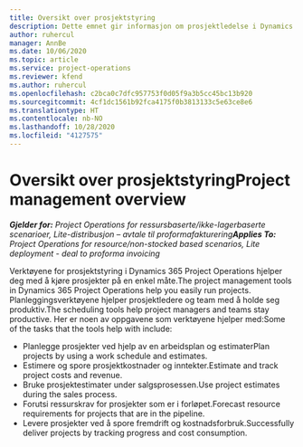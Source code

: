 ```yaml
---
title: Oversikt over prosjektstyring
description: Dette emnet gir informasjon om prosjektledelse i Dynamics 365 Project Operations.
author: ruhercul
manager: AnnBe
ms.date: 10/06/2020
ms.topic: article
ms.service: project-operations
ms.reviewer: kfend
ms.author: ruhercul
ms.openlocfilehash: c2bca0c7dfc957753f0d05f9a3b5cc45bc13b920
ms.sourcegitcommit: 4cf1dc1561b92fca4175f0b3813133c5e63ce8e6
ms.translationtype: HT
ms.contentlocale: nb-NO
ms.lasthandoff: 10/28/2020
ms.locfileid: "4127575"
---
```

# <a name="project-management-overview"></a><span data-ttu-id="45946-103">Oversikt over prosjektstyring</span><span class="sxs-lookup"><span data-stu-id="45946-103">Project management overview</span></span>

<span data-ttu-id="45946-104">_**Gjelder for:** Project Operations for ressursbaserte/ikke-lagerbaserte scenarioer, Lite-distribusjon – avtale til proformafakturering_</span><span class="sxs-lookup"><span data-stu-id="45946-104">_**Applies To:** Project Operations for resource/non-stocked based scenarios, Lite deployment - deal to proforma invoicing_</span></span>

<span data-ttu-id="45946-105">Verktøyene for prosjektstyring i Dynamics 365 Project Operations hjelper deg med å kjøre prosjekter på en enkel måte.</span><span class="sxs-lookup"><span data-stu-id="45946-105">The project management tools in Dynamics 365 Project Operations help you easily run projects.</span></span> <span data-ttu-id="45946-106">Planleggingsverktøyene hjelper prosjektledere og team med å holde seg produktiv.</span><span class="sxs-lookup"><span data-stu-id="45946-106">The scheduling tools help project managers and teams stay productive.</span></span> <span data-ttu-id="45946-107">Her er noen av oppgavene som verktøyene hjelper med:</span><span class="sxs-lookup"><span data-stu-id="45946-107">Some of the tasks that the tools help with include:</span></span>

- <span data-ttu-id="45946-108">Planlegge prosjekter ved hjelp av en arbeidsplan og estimater</span><span class="sxs-lookup"><span data-stu-id="45946-108">Plan projects by using a work schedule and estimates.</span></span>
- <span data-ttu-id="45946-109">Estimere og spore prosjektkostnader og inntekter.</span><span class="sxs-lookup"><span data-stu-id="45946-109">Estimate and track project costs and revenue.</span></span>
- <span data-ttu-id="45946-110">Bruke prosjektestimater under salgsprosessen.</span><span class="sxs-lookup"><span data-stu-id="45946-110">Use project estimates during the sales process.</span></span>
- <span data-ttu-id="45946-111">Forutsi ressurskrav for prosjekter som er i forløpet.</span><span class="sxs-lookup"><span data-stu-id="45946-111">Forecast resource requirements for projects that are in the pipeline.</span></span>
- <span data-ttu-id="45946-112">Levere prosjekter ved å spore fremdrift og kostnadsforbruk.</span><span class="sxs-lookup"><span data-stu-id="45946-112">Successfully deliver projects by tracking progress and cost consumption.</span></span>
